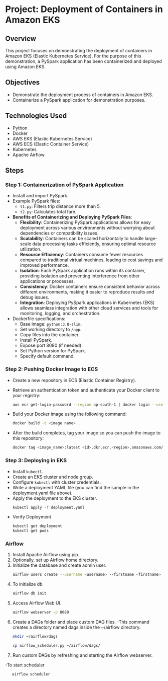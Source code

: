 # Project: Deployment of Containers in Amazon EKS

## Overview

This project focuses on demonstrating the deployment of containers in Amazon EKS (Elastic Kubernetes Service). For the purpose of this demonstration, a PySpark application has been containerized and deployed using Amazon EKS.

## Objectives

- Demonstrate the deployment process of containers in Amazon EKS.
- Containerize a PySpark application for demonstration purposes.

## Technologies Used

- Python
- Docker
- AWS EKS (Elastic Kubernetes Service)
- AWS ECS (Elastic Container Service)
- Kubernetes
- Apache Airflow

## Steps

### Step 1: Containerization of PySpark Application

- Install and import PySpark.
- Example PySpark files:
  - `t1.py`: Filters trip distance more than 5.
  - `t2.py`: Calculates total fare.
- **Benefits of Containerizing and Deploying PySpark Files**:
  - **Flexibility**: Containerizing PySpark applications allows for easy deployment across various environments without worrying about dependencies or compatibility issues.
  - **Scalability**: Containers can be scaled horizontally to handle large-scale data processing tasks efficiently, ensuring optimal resource utilization.
  - **Resource Efficiency**: Containers consume fewer resources compared to traditional virtual machines, leading to cost savings and improved performance.
  - **Isolation**: Each PySpark application runs within its container, providing isolation and preventing interference from other applications or processes.
  - **Consistency**: Docker containers ensure consistent behavior across different environments, making it easier to reproduce results and debug issues.
  - **Integration**: Deploying PySpark applications in Kubernetes (EKS) allows seamless integration with other cloud services and tools for monitoring, logging, and orchestration.
- Dockerfile specifications:
  - Base image: `python:3.8-slim`.
  - Set working directory to `/app`.
  - Copy files into the container.
  - Install PySpark.
  - Expose port 8080 (if needed).
  - Set Python version for PySpark.
  - Specify default command.

### Step 2: Pushing Docker Image to ECS

- Create a new repository in ECS (Elastic Container Registry).

- Retrieve an authentication token and authenticate your Docker client to your registry:
  ```bash
  aws ecr get-login-password --region ap-south-1 | docker login --username AWS --password-stdin <id>.dkr.ecr.<region>.amazonaws.com

- Build your Docker image using the following command:
  ```bash
  docker build -t <image name> .
- After the build completes, tag your image so you can push the image to this repository:
  ```bash
  docker tag <image_name>:latest <id>.dkr.ecr.<region>.amazonaws.com/<repo_name>:latest

### Step 3: Deploying in EKS

- Install `kubectl`.
- Create an EKS cluster and node group.
- Configure `kubectl` with cluster credentials.
- Write a deployment YAML file (you can find the sample in the deployment.yaml file above).
- Apply the deployment to the EKS cluster.
  ```bash
  kubectl apply -f deployment.yaml
- Verify Deployment
  ```bash
  kubectl get deployment
  kubectl get pods

### Airflow

1. Install Apache Airflow using pip.
3. Optionally, set up Airflow home directory.
4. Initialize the database and create admin user.
   ```bash
   airflow users create --username <username> --firstname <firstname> --lastname <lastname> --role <role> --email <email>

5. To initialize db
    ```bash
    airflow db init
    
6. Access Airflow Web UI.
   ```bash
   airflow webserver -p 8080

8. Create a DAGs folder and place custom DAG files.
   -This command creates a directory named dags inside the ~/airflow directory.
   ```bash
   mkdir ~/airflow/dags

   cp airflow_scheduler.py ~/airflow/dags/
   
10. Run custom DAGs by refreshing and starting the Airflow webserver.

-To  start scheduler
  ```bash
     airflow scheduler
